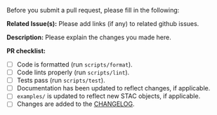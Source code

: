 Before you submit a pull request, please fill in the following:

**Related Issue(s):**
Please add links (if any) to related github issues.

**Description:**
Please explain the changes you made here.

**PR checklist:**

- [ ] Code is formatted (run `scripts/format`).
- [ ] Code lints properly (run `scripts/lint`).
- [ ] Tests pass (run `scripts/test`).
- [ ] Documentation has been updated to reflect changes, if applicable.
- [ ] `examples/` is updated to reflect new STAC objects, if applicable.
- [ ] Changes are added to the [CHANGELOG](../CHANGELOG.md).
